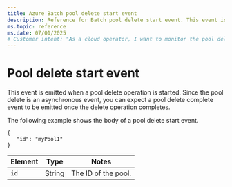 ```yaml
---
title: Azure Batch pool delete start event
description: Reference for Batch pool delete start event. This event is emitted when a pool delete operation is started.
ms.topic: reference
ms.date: 07/01/2025
# Customer intent: "As a cloud operator, I want to monitor the pool delete start event, so that I can track the status of my asynchronous pool deletion operations."
---
```


# Pool delete start event

 This event is emitted when a pool delete operation is started. Since the pool delete is an asynchronous event, you can expect a pool delete complete event to be emitted once the delete operation completes.

 The following example shows the body of a pool delete start event.

```
{
   "id": "myPool1"
}
```

|Element|Type|Notes|
|-------------|----------|-----------|
|`id`|String|The ID of the pool.|
